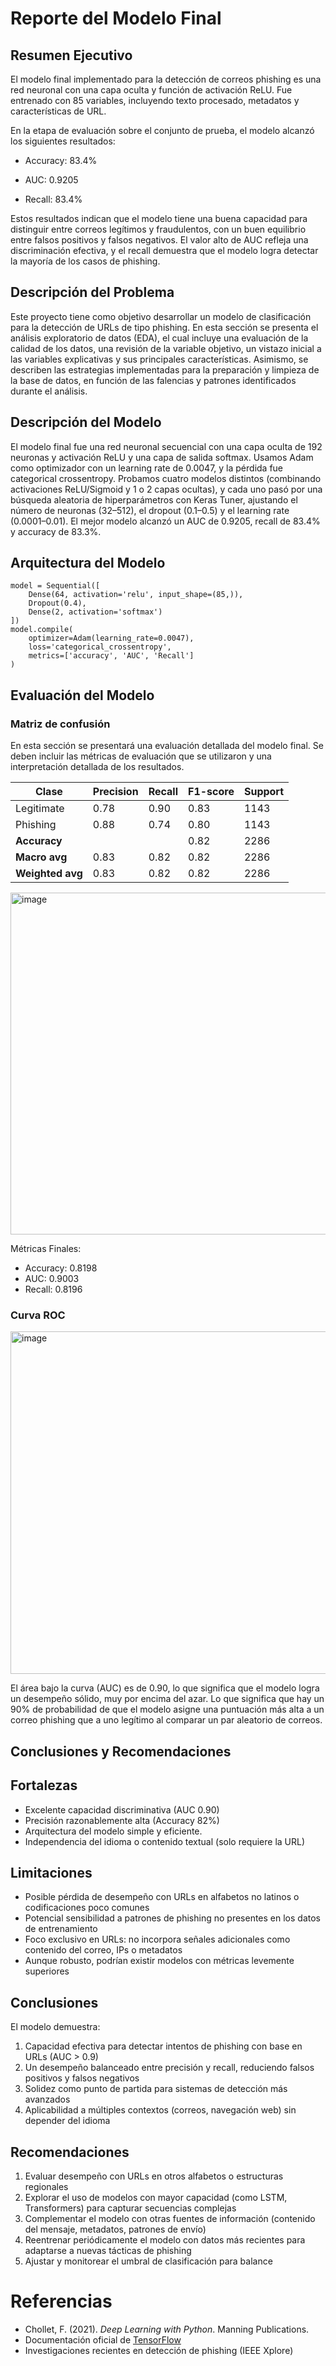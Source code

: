 # Reporte del Modelo Final

## Resumen Ejecutivo

El modelo final implementado para la detección de correos phishing es una red neuronal con una capa oculta y función de activación ReLU. Fue entrenado con 85 variables, incluyendo texto procesado, metadatos y características de URL.

En la etapa de evaluación sobre el conjunto de prueba, el modelo alcanzó los siguientes resultados:

-  Accuracy: 83.4%

-  AUC: 0.9205

-  Recall: 83.4%

Estos resultados indican que el modelo tiene una buena capacidad para distinguir entre correos legítimos y fraudulentos, con un buen equilibrio entre falsos positivos y falsos negativos. El valor alto de AUC refleja una discriminación efectiva, y el recall demuestra que el modelo logra detectar la mayoría de los casos de phishing.


## Descripción del Problema

Este proyecto tiene como objetivo desarrollar un modelo de clasificación para la detección de URLs de tipo phishing. En esta sección se presenta el análisis exploratorio de datos (EDA), el cual incluye una evaluación de la calidad de los datos, una revisión de la variable objetivo, un vistazo inicial a las variables explicativas y sus principales características. Asimismo, se describen las estrategias implementadas para la preparación y limpieza de la base de datos, en función de las falencias y patrones identificados durante el análisis.

## Descripción del Modelo

El modelo final fue una red neuronal secuencial con una capa oculta de 192 neuronas y activación ReLU y una capa de salida softmax. Usamos Adam como optimizador con un learning rate de 0.0047, y la pérdida fue categorical crossentropy. Probamos cuatro modelos distintos (combinando activaciones ReLU/Sigmoid y 1 o 2 capas ocultas), y cada uno pasó por una búsqueda aleatoria de hiperparámetros con Keras Tuner, ajustando el número de neuronas (32–512), el dropout (0.1–0.5) y el learning rate (0.0001–0.01). El mejor modelo alcanzó un AUC de 0.9205, recall de 83.4% y accuracy de 83.3%.

## Arquitectura del Modelo
```
model = Sequential([
    Dense(64, activation='relu', input_shape=(85,)),
    Dropout(0.4),
    Dense(2, activation='softmax')
])
model.compile(
    optimizer=Adam(learning_rate=0.0047),
    loss='categorical_crossentropy',
    metrics=['accuracy', 'AUC', 'Recall']
)
```


## Evaluación del Modelo

### Matriz de confusión
En esta sección se presentará una evaluación detallada del modelo final. Se deben incluir las métricas de evaluación que se utilizaron y una interpretación detallada de los resultados.

| Clase       | Precision | Recall | F1-score | Support |
|-------------|-----------|--------|----------|---------|
| Legitimate  | 0.78      | 0.90   | 0.83     | 1143    |
| Phishing    | 0.88      | 0.74   | 0.80     | 1143    |
| **Accuracy**      |           |        | 0.82     | 2286    |
| **Macro avg**     | 0.83      | 0.82   | 0.82     | 2286    |
| **Weighted avg**  | 0.83      | 0.82   | 0.82     | 2286    |

<img width="658" height="547" alt="image" src="https://github.com/user-attachments/assets/81449acc-ec29-48f8-84e2-1ae0b9cd3516" />

Métricas Finales:
- Accuracy: 0.8198
- AUC: 0.9003
- Recall: 0.8196


### Curva ROC

<img width="702" height="548" alt="image" src="https://github.com/user-attachments/assets/818c73ee-2f15-40e6-959a-fc214f037343" />

El área bajo la curva (AUC) es de 0.90, lo que significa que el modelo logra un desempeño sólido, muy por encima del azar. Lo que significa que hay un 90% de probabilidad de que el modelo asigne una puntuación más alta a un correo phishing que a uno legítimo al comparar un par aleatorio de correos.

## Conclusiones y Recomendaciones

## Fortalezas  
- Excelente capacidad discriminativa (AUC 0.90)  
- Precisión razonablemente alta (Accuracy 82%)  
- Arquitectura del modelo simple y eficiente.
- Independencia del idioma o contenido textual (solo requiere la URL)  


## Limitaciones  
- Posible pérdida de desempeño con URLs en alfabetos no latinos o codificaciones poco comunes  
- Potencial sensibilidad a patrones de phishing no presentes en los datos de entrenamiento  
- Foco exclusivo en URLs: no incorpora señales adicionales como contenido del correo, IPs o metadatos  
- Aunque robusto, podrían existir modelos con métricas levemente superiores  

## Conclusiones  
El modelo demuestra:  
1. Capacidad efectiva para detectar intentos de phishing con base en URLs (AUC > 0.9)  
2. Un desempeño balanceado entre precisión y recall, reduciendo falsos positivos y falsos negativos  
3. Solidez como punto de partida para sistemas de detección más avanzados  
4. Aplicabilidad a múltiples contextos (correos, navegación web) sin depender del idioma  

## Recomendaciones  
1. Evaluar desempeño con URLs en otros alfabetos o estructuras regionales  
2. Explorar el uso de modelos con mayor capacidad (como LSTM, Transformers) para capturar secuencias complejas  
3. Complementar el modelo con otras fuentes de información (contenido del mensaje, metadatos, patrones de envío)  
4. Reentrenar periódicamente el modelo con datos más recientes para adaptarse a nuevas tácticas de phishing  
5. Ajustar y monitorear el umbral de clasificación para balance


# Referencias
- Chollet, F. (2021). *Deep Learning with Python*. Manning Publications.
- Documentación oficial de [TensorFlow](https://www.tensorflow.org/)
- Investigaciones recientes en detección de phishing (IEEE Xplore)
